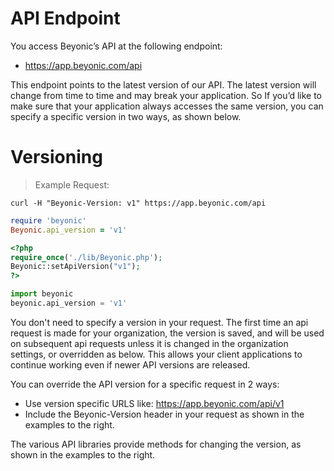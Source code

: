# API Endpoint

You access Beyonic’s API at the following endpoint:

* https://app.beyonic.com/api

This endpoint points to the latest version of our API. The latest version will change from time to time and may break your application. So If you’d like to make sure that your application always accesses the same version, you can specify a specific version in two ways, as shown below.

# Versioning

> Example Request:

```shell
curl -H "Beyonic-Version: v1" https://app.beyonic.com/api
```

```ruby
require 'beyonic'
Beyonic.api_version = 'v1'
```

```php
<?php
require_once('./lib/Beyonic.php');
Beyonic::setApiVersion("v1");
?>
```

```python
import beyonic
beyonic.api_version = 'v1'
```

You don't need to specify a version in your request. The first time an api request is made for your organization, the version is saved, and will be used on subsequent api  requests unless it is changed in the organization settings, or overridden as below. This allows your client applications to continue working even if newer API versions are released.

You can override the API version for a specific request in 2 ways:

* Use version specific URLS like: https://app.beyonic.com/api/v1
* Include the Beyonic-Version header in your request as shown in the examples to the right.

The various API libraries provide methods for changing the version, as shown in the examples to the right.

